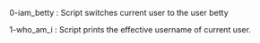 0-iam_betty : Script switches current user to the user betty

1-who_am_i : Script prints the effective username of current user.


